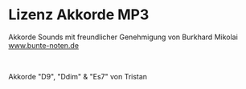 # Lizenz Akkorde MP3

Akkorde Sounds mit freundlicher Genehmigung von Burkhard Mikolai
www.bunte-noten.de

<br />

Akkorde "D9", "Ddim" & "Es7" von Tristan
